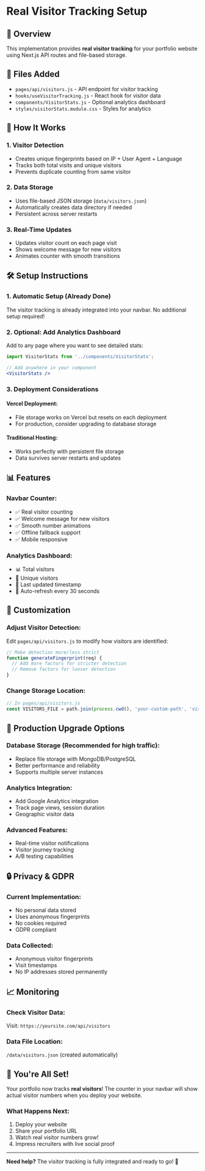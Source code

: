 # Real Visitor Tracking Setup

## 🎯 Overview
This implementation provides **real visitor tracking** for your portfolio website using Next.js API routes and file-based storage.

## 📁 Files Added
- `pages/api/visitors.js` - API endpoint for visitor tracking
- `hooks/useVisitorTracking.js` - React hook for visitor data
- `components/VisitorStats.js` - Optional analytics dashboard
- `styles/visitorStats.module.css` - Styles for analytics

## 🚀 How It Works

### 1. **Visitor Detection**
- Creates unique fingerprints based on IP + User Agent + Language
- Tracks both total visits and unique visitors
- Prevents duplicate counting from same visitor

### 2. **Data Storage**
- Uses file-based JSON storage (`data/visitors.json`)
- Automatically creates data directory if needed
- Persistent across server restarts

### 3. **Real-Time Updates**
- Updates visitor count on each page visit
- Shows welcome message for new visitors
- Animates counter with smooth transitions

## 🛠 Setup Instructions

### 1. **Automatic Setup** (Already Done)
The visitor tracking is already integrated into your navbar. No additional setup required!

### 2. **Optional: Add Analytics Dashboard**
Add to any page where you want to see detailed stats:

```jsx
import VisitorStats from '../components/VisitorStats';

// Add anywhere in your component
<VisitorStats />
```

### 3. **Deployment Considerations**

#### **Vercel Deployment:**
- File storage works on Vercel but resets on each deployment
- For production, consider upgrading to database storage

#### **Traditional Hosting:**
- Works perfectly with persistent file storage
- Data survives server restarts and updates

## 📊 Features

### **Navbar Counter:**
- ✅ Real visitor counting
- ✅ Welcome message for new visitors
- ✅ Smooth number animations
- ✅ Offline fallback support
- ✅ Mobile responsive

### **Analytics Dashboard:**
- 📊 Total visitors
- 👥 Unique visitors  
- 📅 Last updated timestamp
- 🔄 Auto-refresh every 30 seconds

## 🔧 Customization

### **Adjust Visitor Detection:**
Edit `pages/api/visitors.js` to modify how visitors are identified:

```javascript
// Make detection more/less strict
function generateFingerprint(req) {
  // Add more factors for stricter detection
  // Remove factors for looser detection
}
```

### **Change Storage Location:**
```javascript
// In pages/api/visitors.js
const VISITORS_FILE = path.join(process.cwd(), 'your-custom-path', 'visitors.json');
```

## 🚀 Production Upgrade Options

### **Database Storage** (Recommended for high traffic):
- Replace file storage with MongoDB/PostgreSQL
- Better performance and reliability
- Supports multiple server instances

### **Analytics Integration:**
- Add Google Analytics integration
- Track page views, session duration
- Geographic visitor data

### **Advanced Features:**
- Real-time visitor notifications
- Visitor journey tracking
- A/B testing capabilities

## 🔒 Privacy & GDPR

### **Current Implementation:**
- No personal data stored
- Uses anonymous fingerprints
- No cookies required
- GDPR compliant

### **Data Collected:**
- Anonymous visitor fingerprints
- Visit timestamps
- No IP addresses stored permanently

## 📈 Monitoring

### **Check Visitor Data:**
Visit: `https://yoursite.com/api/visitors`

### **Data File Location:**
`/data/visitors.json` (created automatically)

## 🎉 You're All Set!

Your portfolio now tracks **real visitors**! The counter in your navbar will show actual visitor numbers when you deploy your website.

### **What Happens Next:**
1. Deploy your website
2. Share your portfolio URL
3. Watch real visitor numbers grow!
4. Impress recruiters with live social proof

---

**Need help?** The visitor tracking is fully integrated and ready to go! 🚀